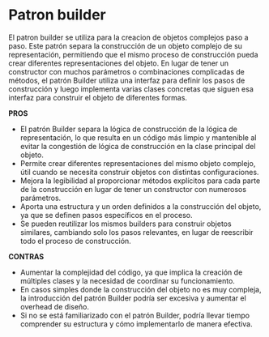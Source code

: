 # Patron builder

El patron builder se utiliza para la creacion de objetos complejos paso a paso.
Este patrón separa la construcción de un objeto complejo de su representación, permitiendo que el mismo proceso de construcción pueda crear diferentes representaciones del objeto.
En lugar de tener un constructor con muchos parámetros o combinaciones complicadas de métodos, el patrón Builder utiliza una interfaz para definir los pasos de construcción y luego implementa varias clases concretas que siguen esa interfaz para construir el objeto de diferentes formas.

**PROS**

- El patrón Builder separa la lógica de construcción de la lógica de representación, lo que resulta en un código más limpio y mantenible al evitar la congestión de lógica de construcción en la clase principal del objeto.
- Permite crear diferentes representaciones del mismo objeto complejo, útil cuando se necesita construir objetos con distintas configuraciones.
- Mejora la legibilidad al proporcionar métodos explícitos para cada parte de la construcción en lugar de tener un constructor con numerosos parámetros.
- Aporta una estructura y un orden definidos a la construcción del objeto, ya que se definen pasos específicos en el proceso.
- Se pueden reutilizar los mismos builders para construir objetos similares, cambiando solo los pasos relevantes, en lugar de reescribir todo el proceso de construcción.

**CONTRAS**

- Aumentar la complejidad del código, ya que implica la creación de múltiples clases y la necesidad de coordinar su funcionamiento.
- En casos simples donde la construcción del objeto no es muy compleja, la introducción del patrón Builder podría ser excesiva y aumentar el overhead de diseño.
- Si no se está familiarizado con el patrón Builder, podría llevar tiempo comprender su estructura y cómo implementarlo de manera efectiva.

